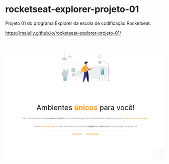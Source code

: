 # rocketseat-explorer-projeto-01
Projeto 01 do programa Explorer da escola de codificação Rocketseat.

https://majully.github.io/rocketseat-explorer-projeto-01/

<br/>

![alt text](images/moveis-customizados.png)